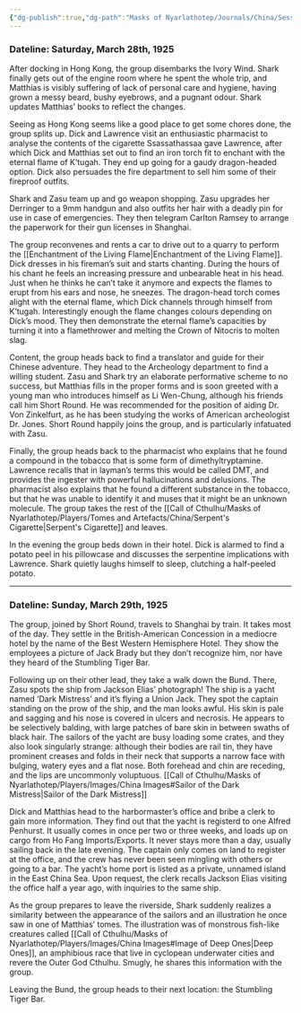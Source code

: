 ```yaml
---
{"dg-publish":true,"dg-path":"Masks of Nyarlathotep/Journals/China/Session 1.md","permalink":"/masks-of-nyarlathotep/journals/china/session-1/","tags":["TTRPG/Games/MoN"]}
---
```


### Dateline: Saturday, March 28th, 1925

After docking in Hong Kong, the group disembarks the Ivory Wind. Shark finally gets out of the engine room where he spent the whole trip, and Matthias is visibly suffering of lack of personal care and hygiene, having grown a messy beard, bushy eyebrows, and a pugnant odour. Shark updates Matthias’ books to reflect the changes.

Seeing as Hong Kong seems like a good place to get some chores done, the group splits up. Dick and Lawrence visit an enthusiastic pharmacist to analyse the contents of the cigarette Ssassathassaa gave Lawrence, after which Dick and Matthias set out to find an iron torch fit to enchant with the eternal flame of K’tugah. They end up going for a gaudy dragon-headed option. Dick also persuades the fire department to sell him some of their fireproof outfits.

Shark and Zasu team up and go weapon shopping. Zasu upgrades her Derringer to a 9mm handgun and also outfits her hair with a deadly pin for use in case of emergencies. They then telegram Carlton Ramsey to arrange the paperwork for their gun licenses in Shanghai.

The group reconvenes and rents a car to drive out to a quarry to perform the [[Enchantment of the Living Flame\|Enchantment of the Living Flame]]. Dick dresses in his fireman’s suit and starts chanting. During the hours of his chant he feels an increasing pressure and unbearable heat in his head. Just when he thinks he can’t take it anymore and expects the flames to erupt from his ears and nose, he sneezes. The dragon-head torch comes alight with the eternal flame, which Dick channels through himself from K’tugah. Interestingly enough the flame changes colours depending on Dick’s mood. They then demonstrate the eternal flame’s capacities by turning it into a flamethrower and melting the Crown of Nitocris to molten slag.

Content, the group heads back to find a translator and guide for their Chinese adventure. They head to the Archeology department to find a willing student. Zasu and Shark try an elaborate performative scheme to no success, but Matthias fills in the proper forms and is soon greeted with a young man who introduces himself as Li Wen-Chung, although his friends call him Short Round. He was recommended for the position of aiding Dr. Von Zinkelfurt, as he has been studying the works of American archeologist Dr. Jones. Short Round happily joins the group, and is particularly infatuated with Zasu.

Finally, the group heads back to the pharmacist who explains that he found a compound in the tobacco that is some form of dimethyltryptamine. Lawrence recalls that in layman’s terms this would be called DMT, and provides the ingester with powerful hallucinations and delusions. The pharmacist also explains that he found a different substance in the tobacco, but that he was unable to identify it and muses that it might be an unknown molecule. The group takes the rest of the [[Call of Cthulhu/Masks of Nyarlathotep/Players/Tomes and Artefacts/China/Serpent's Cigarette\|Serpent's Cigarette]] and leaves.

In the evening the group beds down in their hotel. Dick is alarmed to find a potato peel in his pillowcase and discusses the serpentine implications with Lawrence. Shark quietly laughs himself to sleep, clutching a half-peeled potato.

---

### Dateline: Sunday, March 29th, 1925
The group, joined by Short Round, travels to Shanghai by train. It takes most of the day. They settle in the British-American Concession in a mediocre hotel by the name of the Best Western Hemisphere Hotel. They show the employees a picture of Jack Brady but they don’t recognize him, nor have they heard of the Stumbling Tiger Bar.

Following up on their other lead, they take a walk down the Bund. There, Zasu spots the ship from Jackson Elias’ photograph! The ship is a yacht named ‘Dark Mistress’ and it’s flying a Union Jack. They spot the captain standing on the prow of the ship, and the man looks awful. His skin is pale and sagging and his nose is covered in ulcers and necrosis. He appears to be selectively balding, with large patches of bare skin in between swaths of black hair. The sailors of the yacht are busy loading some crates, and they also look singularly strange: although their bodies are rail tin, they have prominent creases and folds in their neck that supports a narrow face with bulging, watery eyes and a flat nose. Both forehead and chin are receding, and the lips are uncommonly voluptuous. 
[[Call of Cthulhu/Masks of Nyarlathotep/Players/Images/China Images#Sailor of the Dark Mistress\|Sailor of the Dark Mistress]]

Dick and Matthias head to the harbormaster’s office and bribe a clerk to gain more information. They find out that the yacht is registerd to one Alfred Penhurst. It usually comes in once per two or three weeks, and loads up on cargo from Ho Fang Imports/Exports. It never stays more than a day, usually sailing back in the late evening. The captain only comes on land to register at the office, and the crew has never been seen mingling with others or going to a bar. The yacht’s home port is listed as a private, unnamed island in the East China Sea. Upon request, the clerk recalls Jackson Elias visiting the office half a year ago, with inquiries to the same ship.

As the group prepares to leave the riverside, Shark suddenly realizes a similarity between the appearance of the sailors and an illustration he once saw in one of Matthias’ tomes. The illustration was of monstrous fish-like creatures called [[Call of Cthulhu/Masks of Nyarlathotep/Players/Images/China Images#Image of Deep Ones\|Deep Ones]], an amphibious race that live in cyclopean underwater cities and revere the Outer God Cthulhu. Smugly, he shares this information with the group.

Leaving the Bund, the group heads to their next location: the Stumbling Tiger Bar.